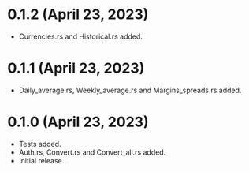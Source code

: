 # 0.1.2 (April 23, 2023)

* Currencies.rs and Historical.rs added.

# 0.1.1 (April 23, 2023)

* Daily_average.rs, Weekly_average.rs and Margins_spreads.rs added.

# 0.1.0 (April 23, 2023)

* Tests added.
* Auth.rs, Convert.rs and Convert_all.rs added.
* Initial release.
